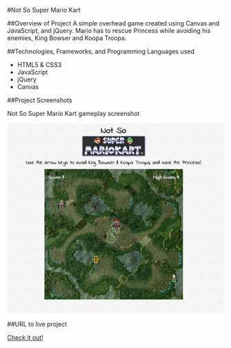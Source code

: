 #Not So Super Mario Kart


##Overview of Project
A simple overhead game created using Canvas and JavaScript, and jQuery. Mario has to rescue Princess while avoiding his enemies, King Bowser and Koopa Troopa.

##Technologies, Frameworks, and Programming Languages used
* HTML5 & CSS3
* JavaScript
* jQuery
* Canvas

##Project Screenshots

Not So Super Mario Kart gameplay screenshot

![Not So Super Mario Kart](images/mariokart.png)


##URL to live project

[Check it out!](http://notsosupermariokart.surge.sh/)
